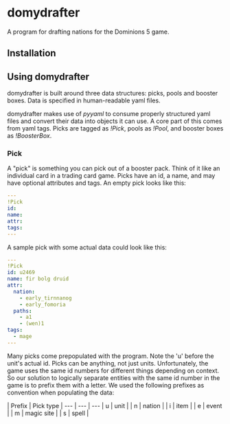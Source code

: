 # domydrafter
A program for drafting nations for the Dominions 5 game.

## Installation

## Using domydrafter

domydrafter is built around three data structures: picks, pools and booster
boxes. Data is specified in human-readable yaml files.

domydrafter makes use of _pyyaml_ to consume properly structured yaml files
and convert their data into objects it can use. A core part of this
comes from yaml tags. Picks are tagged as _!Pick_, pools as _!Pool_, and
booster boxes as _!BoosterBox_.

### Pick

A "pick" is something you can pick out of a booster pack. Think of it like
an individual card in a trading card game. Picks have an id, a name, and
may have optional attributes and tags. An empty pick looks like this:

```yaml
---
!Pick
id:
name:
attr:
tags:
---
```

A sample pick with some actual data could look like this:

```yaml
---
!Pick
id: u2469
name: fir bolg druid
attr:
  nation:
    - early_tirnnanog
    - early_fomoria
  paths:
    - a1
    - (wen)1
tags:
  - mage
---
```

Many picks come prepopulated with the program. Note the 'u' before the
unit's actual id. Picks can be anything, not just units. Unfortunately,
the game uses the same id numbers for different things depending on context.
So our solution to logically separate entities with the same id number in the
game is to prefix them with a letter. We used the following prefixes as
convention when populating the data:

| Prefix | Pick type |
--- | --- | ---
| u | unit |
| n | nation |
| i | item |
| e | event |
| m | magic site |
| s | spell |